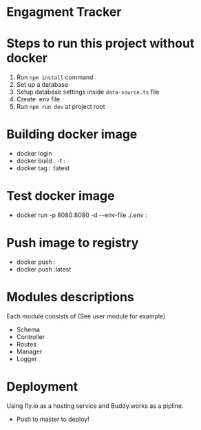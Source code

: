 # Engagment Tracker

# Steps to run this project without docker

1. Run `npm install` command
2. Set up a database
3. Setup database settings inside `data-source.ts` file
4. Create .env file
5. Run `npm run dev` at project root

# Building docker image
- docker login
- docker build . -t <docker-repo>:<commit>
- docker tag <docker-repo>:<commit> <docker-repo>:latest

# Test docker image
- docker run -p 8080:8080 -d --env-file ./.env <docker-repo>:<commit>

# Push image to registry
- docker push <docker-repo>:<commit>
- docker push <docker-repo>:latest

# Modules descriptions
Each module consists of (See user module for example)
- Schema
- Controller
- Routes
- Manager
- Logger

# Deployment
Using fly.io as a hosting service and Buddy.works as a pipline. 
- Push to master to deploy!